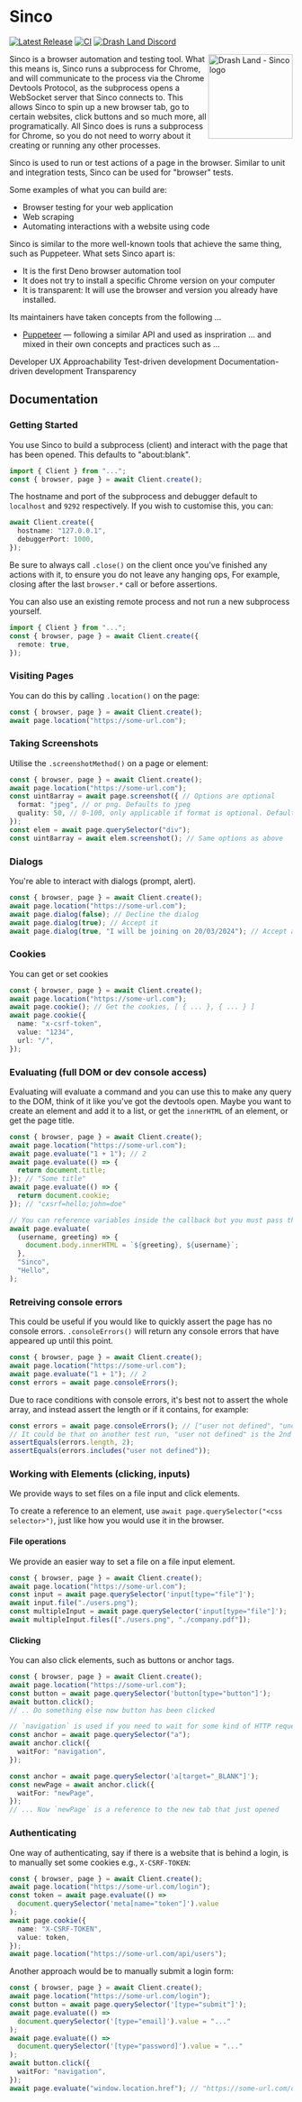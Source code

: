 # Sinco

[![Latest Release](https://img.shields.io/github/release/drashland/sinco.svg?color=bright_green&label=latest)](https://github.com/drashland/sinco/releases/latest)
[![CI](https://img.shields.io/github/actions/workflow/status/drashland/sinco/master.yml?branch=main&label=branch:main)](https://github.com/drashland/sinco/actions/workflows/master.yml?query=branch%3Amain)
[![Drash Land Discord](https://img.shields.io/badge/discord-join-blue?logo=discord)](https://discord.gg/RFsCSaHRWK)

<img align="right" src="./logo.svg" alt="Drash Land - Sinco logo" height="150" style="max-height: 150px">

Sinco is a browser automation and testing tool. What this means is, Sinco runs a
subprocess for Chrome, and will communicate to the process via the Chrome
Devtools Protocol, as the subprocess opens a WebSocket server that Sinco
connects to. This allows Sinco to spin up a new browser tab, go to certain
websites, click buttons and so much more, all programatically. All Sinco does is
runs a subprocess for Chrome, so you do not need to worry about it creating or
running any other processes.

Sinco is used to run or test actions of a page in the browser. Similar to unit
and integration tests, Sinco can be used for "browser" tests.

Some examples of what you can build are:

- Browser testing for your web application
- Web scraping
- Automating interactions with a website using code

Sinco is similar to the more well-known tools that achieve the same thing, such
as Puppeteer. What sets Sinco apart is:

- It is the first Deno browser automation tool
- It does not try to install a specific Chrome version on your computer
- It is transparent: It will use the browser and version you already have
  installed.

Its maintainers have taken concepts from the following ...

- [Puppeteer](https://pptr.dev/) — following a similar API and used as
  inspriration ... and mixed in their own concepts and practices such as ...

Developer UX Approachability Test-driven development Documentation-driven
development Transparency

## Documentation

### Getting Started

You use Sinco to build a subprocess (client) and interact with the page that has
been opened. This defaults to "about:blank".

```ts
import { Client } from "...";
const { browser, page } = await Client.create();
```

The hostname and port of the subprocess and debugger default to `localhost` and
`9292` respectively. If you wish to customise this, you can:

```ts
await Client.create({
  hostname: "127.0.0.1",
  debuggerPort: 1000,
});
```

Be sure to always call `.close()` on the client once you've finished any actions
with it, to ensure you do not leave any hanging ops, For example, closing after
the last `browser.*` call or before assertions.

You can also use an existing remote process and not run a new subprocess
yourself.

```ts
import { Client } from "...";
const { browser, page } = await Client.create({
  remote: true,
});
```

### Visiting Pages

You can do this by calling `.location()` on the page:

```ts
const { browser, page } = await Client.create();
await page.location("https://some-url.com");
```

### Taking Screenshots

Utilise the `.screenshotMethod()` on a page or element:

```ts
const { browser, page } = await Client.create();
await page.location("https://some-url.com");
const uint8array = await page.screenshot({ // Options are optional
  format: "jpeg", // or png. Defaults to jpeg
  quality: 50, // 0-100, only applicable if format is optional. Defaults to 80
});
const elem = await page.querySelector("div");
const uint8array = await elem.screenshot(); // Same options as above
```

### Dialogs

You're able to interact with dialogs (prompt, alert).

```ts
const { browser, page } = await Client.create();
await page.location("https://some-url.com");
await page.dialog(false); // Decline the dialog
await page.dialog(true); // Accept it
await page.dialog(true, "I will be joining on 20/03/2024"); // Accept and provide prompt text
```

### Cookies

You can get or set cookies

```ts
const { browser, page } = await Client.create();
await page.location("https://some-url.com");
await page.cookie(); // Get the cookies, [ { ... }, { ... } ]
await page.cookie({
  name: "x-csrf-token",
  value: "1234",
  url: "/",
});
```

### Evaluating (full DOM or dev console access)

Evaluating will evaluate a command and you can use this to make any query to the
DOM, think of it like you've got the devtools open. Maybe you want to create an
element and add it to a list, or get the `innerHTML` of an element, or get the
page title.

```ts
const { browser, page } = await Client.create();
await page.location("https://some-url.com");
await page.evaluate("1 + 1"); // 2
await page.evaluate(() => {
  return document.title;
}); // "Some title"
await page.evaluate(() => {
  return document.cookie;
}); // "cxsrf=hello;john=doe"

// You can reference variables inside the callback but you must pass them as parameters, and you can pass as many as you like. See how im using `username` and `greeting` in the callback, so I can pass these in as parameters to `.evaluate()` and also access them from the callback.
await page.evaluate(
  (username, greeting) => {
    document.body.innerHTML = `${greeting}, ${username}`;
  },
  "Sinco",
  "Hello",
);
```

### Retreiving console errors

This could be useful if you would like to quickly assert the page has no console
errors. `.consoleErrors()` will return any console errors that have appeared up
until this point.

```ts
const { browser, page } = await Client.create();
await page.location("https://some-url.com");
await page.evaluate("1 + 1"); // 2
const errors = await page.consoleErrors();
```

Due to race conditions with console errors, it's best not to assert the whole
array, and instead assert the length or if it contains, for example:

```ts
const errors = await page.consoleErrors(); // ["user not defined", "undefined property company"];
// It could be that on another test run, "user not defined" is the 2nd item in the array, so instead do the below.
assertEquals(errors.length, 2);
assertEquals(errors.includes("user not defined"));
```

### Working with Elements (clicking, inputs)

We provide ways to set files on a file input and click elements.

To create a reference to an element, use
`await page.querySelector("<css selector>")`, just like how you would use it in
the browser.

#### File operations

We provide an easier way to set a file on a file input element.

```ts
const { browser, page } = await Client.create();
await page.location("https://some-url.com");
const input = await page.querySelector('input[type="file"]');
await input.file("./users.png");
const multipleInput = await page.querySelector('input[type="file"]');
await multipleInput.files(["./users.png", "./company.pdf"]);
```

#### Clicking

You can also click elements, such as buttons or anchor tags.

```ts
const { browser, page } = await Client.create();
await page.location("https://some-url.com");
const button = await page.querySelector('button[type="button"]');
await button.click();
// .. Do something else now button has been clicked

// `navigation` is used if you need to wait for some kind of HTTP request, such as going to a different URL, or clicking a button that makes an API request
const anchor = await page.querySelector("a");
await anchor.click({
  waitFor: "navigation",
});

const anchor = await page.querySelector('a[target="_BLANK"]');
const newPage = await anchor.click({
  waitFor: "newPage",
});
// ... Now `newPage` is a reference to the new tab that just opened
```

### Authenticating

One way of authenticating, say if there is a website that is behind a login, is
to manually set some cookies e.g., `X-CSRF-TOKEN`:

```ts
const { browser, page } = await Client.create();
await page.location("https://some-url.com/login");
const token = await page.evaluate(() =>
  document.querySelector('meta[name="token"]').value
);
await page.cookie({
  name: "X-CSRF-TOKEN",
  value: token,
});
await page.location("https://some-url.com/api/users");
```

Another approach would be to manually submit a login form:

```ts
const { browser, page } = await Client.create();
await page.location("https://some-url.com/login");
const button = await page.querySelector('[type="submit"]');
await page.evaluate(() =>
  document.querySelector('[type="email]').value = "..."
);
await page.evaluate(() =>
  document.querySelector('[type="password]').value = "..."
);
await button.click({
  waitFor: "navigation",
});
await page.evaluate("window.location.href"); // "https://some-url.com/dashboard"
```
